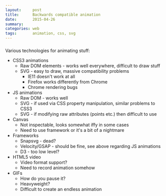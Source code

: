```yaml
---
layout:     post
title:      Backwards compatible animation
date:       2015-04-26
summary:
categories: web
tags:       animation, css, svg
---
```

###
Various technologies for animating stuff:
* CSS3 animations
	* Raw DOM elements - works well everywhere, difficult to draw stuff
	* SVG - easy to draw, massive compatibility problems
		* IE11 doesn't work at all
		* Firefox works differently from Chrome
		* Chrome rendering bugs
* JS animations
	* Raw DOM - works well
	* SVG - if used via CSS property manipulation, similar problems to CSS3
	* SVG - if modifying raw attributes (points etc.) then difficult to use
* Canvas
	* Not inspectable, looks somewhat iffy in some cases
	* Need to use framework or it's a bit of a nightmare
* Frameworks
	* Snapsvg - dead?
	* Velocity/GSAP - should be fine, see above regarding JS animations
	* D3 - too low level?
* HTML5 video
	* Video format support?
	* Need to record animation somehow
* GIFs
	* How do you pause it?
	* Heavyweight?
	* Difficult to create an endless animation
